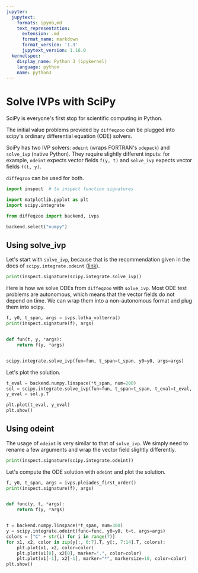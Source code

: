 ```yaml
---
jupyter:
  jupytext:
    formats: ipynb,md
    text_representation:
      extension: .md
      format_name: markdown
      format_version: '1.3'
      jupytext_version: 1.16.0
  kernelspec:
    display_name: Python 3 (ipykernel)
    language: python
    name: python3
---
```


<!-- #region -->
# Solve IVPs with SciPy

SciPy is everyone's first stop for scientific computing in Python.



The initial value problems provided by `diffeqzoo` can be plugged into scipy's ordinary differential equation (ODE) solvers.


SciPy has two IVP solvers: `odeint` (wraps FORTRAN's `odepack`) and `solve_ivp` (native Python).
They require slightly different inputs: for example, `odeint` expects vector fields `f(y, t)` and `solve_ivp` expects vector fields `f(t, y)`.

`diffeqzoo` can be used for both.

<!-- #endregion -->

```python
import inspect  # to inspect function signatures

import matplotlib.pyplot as plt
import scipy.integrate

from diffeqzoo import backend, ivps

backend.select("numpy")
```

## Using solve_ivp

Let's start with `solve_ivp`, because that is the recommendation given in the docs of `scipy.integrate.odeint` ([link](https://docs.scipy.org/doc/scipy/reference/generated/scipy.integrate.odeint.html)).

```python
print(inspect.signature(scipy.integrate.solve_ivp))
```

Here is how we solve ODEs from `diffeqzoo` with `solve_ivp`.
Most ODE test problems are autonomous, which means that the vector fields do not depend on time.
We can wrap them into a non-autonomous format and plug them into scipy.

```python
f, y0, t_span, args = ivps.lotka_volterra()
print(inspect.signature(f), args)


def fun(t, y, *args):
    return f(y, *args)


scipy.integrate.solve_ivp(fun=fun, t_span=t_span, y0=y0, args=args)
```

Let's plot the solution.

```python
t_eval = backend.numpy.linspace(*t_span, num=200)
sol = scipy.integrate.solve_ivp(fun=fun, t_span=t_span, t_eval=t_eval, y0=y0, args=args)
y_eval = sol.y.T
```

```python
plt.plot(t_eval, y_eval)
plt.show()
```

## Using odeint

The usage of `odeint` is very similar to that of `solve_ivp`.
We simply need to rename a few arguments and wrap the vector field slightly differently.


```python
print(inspect.signature(scipy.integrate.odeint))
```

Let's compute the ODE solution with `odeint` and plot the solution.

```python
f, y0, t_span, args = ivps.pleiades_first_order()
print(inspect.signature(f), args)


def func(y, t, *args):
    return f(y, *args)


t = backend.numpy.linspace(*t_span, num=300)
y = scipy.integrate.odeint(func=func, y0=y0, t=t, args=args)
colors = ["C" + str(i) for i in range(7)]
for x1, x2, color in zip(y[:, 0:7].T, y[:, 7:14].T, colors):
    plt.plot(x1, x2, color=color)
    plt.plot(x1[0], x2[0], marker=".", color=color)
    plt.plot(x1[-1], x2[-1], marker="*", markersize=10, color=color)
plt.show()
```
